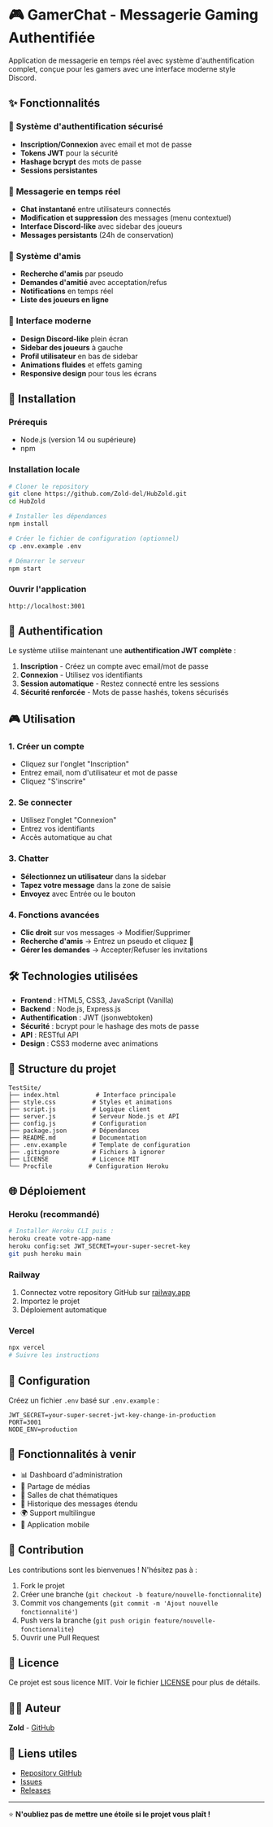 # 🎮 GamerChat - Messagerie Gaming Authentifiée

Application de messagerie en temps réel avec système d'authentification complet, conçue pour les gamers avec une interface moderne style Discord.

## ✨ Fonctionnalités

### 🔐 **Système d'authentification sécurisé**
- **Inscription/Connexion** avec email et mot de passe
- **Tokens JWT** pour la sécurité
- **Hashage bcrypt** des mots de passe
- **Sessions persistantes**

### 💬 **Messagerie en temps réel**
- **Chat instantané** entre utilisateurs connectés
- **Modification et suppression** des messages (menu contextuel)
- **Interface Discord-like** avec sidebar des joueurs
- **Messages persistants** (24h de conservation)

### 👥 **Système d'amis**
- **Recherche d'amis** par pseudo
- **Demandes d'amitié** avec acceptation/refus
- **Notifications** en temps réel
- **Liste des joueurs en ligne**

### 🎨 **Interface moderne**
- **Design Discord-like** plein écran
- **Sidebar des joueurs** à gauche
- **Profil utilisateur** en bas de sidebar
- **Animations fluides** et effets gaming
- **Responsive design** pour tous les écrans

## 🚀 Installation

### Prérequis
- Node.js (version 14 ou supérieure)
- npm

### Installation locale

```bash
# Cloner le repository
git clone https://github.com/Zold-del/HubZold.git
cd HubZold

# Installer les dépendances
npm install

# Créer le fichier de configuration (optionnel)
cp .env.example .env

# Démarrer le serveur
npm start
```

### Ouvrir l'application

```
http://localhost:3001
```

## 🔐 Authentification

Le système utilise maintenant une **authentification JWT complète** :

1. **Inscription** - Créez un compte avec email/mot de passe
2. **Connexion** - Utilisez vos identifiants
3. **Session automatique** - Restez connecté entre les sessions
4. **Sécurité renforcée** - Mots de passe hashés, tokens sécurisés

## 🎮 Utilisation

### 1. Créer un compte
- Cliquez sur l'onglet "Inscription"
- Entrez email, nom d'utilisateur et mot de passe
- Cliquez "S'inscrire"

### 2. Se connecter
- Utilisez l'onglet "Connexion"
- Entrez vos identifiants
- Accès automatique au chat

### 3. Chatter
- **Sélectionnez un utilisateur** dans la sidebar
- **Tapez votre message** dans la zone de saisie
- **Envoyez** avec Entrée ou le bouton

### 4. Fonctions avancées
- **Clic droit** sur vos messages → Modifier/Supprimer
- **Recherche d'amis** → Entrez un pseudo et cliquez 🔎
- **Gérer les demandes** → Accepter/Refuser les invitations

## 🛠️ Technologies utilisées

- **Frontend** : HTML5, CSS3, JavaScript (Vanilla)
- **Backend** : Node.js, Express.js
- **Authentification** : JWT (jsonwebtoken)
- **Sécurité** : bcrypt pour le hashage des mots de passe
- **API** : RESTful API
- **Design** : CSS3 moderne avec animations

## 📁 Structure du projet

```
TestSite/
├── index.html          # Interface principale
├── style.css          # Styles et animations
├── script.js          # Logique client
├── server.js          # Serveur Node.js et API
├── config.js          # Configuration
├── package.json       # Dépendances
├── README.md          # Documentation
├── .env.example       # Template de configuration
├── .gitignore         # Fichiers à ignorer
├── LICENSE            # Licence MIT
└── Procfile          # Configuration Heroku
```

## 🌐 Déploiement

### Heroku (recommandé)

```bash
# Installer Heroku CLI puis :
heroku create votre-app-name
heroku config:set JWT_SECRET=your-super-secret-key
git push heroku main
```

### Railway

1. Connectez votre repository GitHub sur [railway.app](https://railway.app)
2. Importez le projet
3. Déploiement automatique

### Vercel

```bash
npx vercel
# Suivre les instructions
```

## 🔧 Configuration

Créez un fichier `.env` basé sur `.env.example` :

```env
JWT_SECRET=your-super-secret-jwt-key-change-in-production
PORT=3001
NODE_ENV=production
```

## 🚀 Fonctionnalités à venir

- 📊 Dashboard d'administration
- 🎵 Partage de médias
- 🎯 Salles de chat thématiques
- 📝 Historique des messages étendu
- 🌍 Support multilingue
- 📱 Application mobile

## 🤝 Contribution

Les contributions sont les bienvenues ! N'hésitez pas à :

1. Fork le projet
2. Créer une branche (`git checkout -b feature/nouvelle-fonctionnalite`)
3. Commit vos changements (`git commit -m 'Ajout nouvelle fonctionnalité'`)
4. Push vers la branche (`git push origin feature/nouvelle-fonctionnalite`)
5. Ouvrir une Pull Request

## 📝 Licence

Ce projet est sous licence MIT. Voir le fichier [LICENSE](LICENSE) pour plus de détails.

## 👨‍💻 Auteur

**Zold** - [GitHub](https://github.com/Zold-del)

## 🔗 Liens utiles

- [Repository GitHub](https://github.com/Zold-del/HubZold)
- [Issues](https://github.com/Zold-del/HubZold/issues)
- [Releases](https://github.com/Zold-del/HubZold/releases)

---

⭐ **N'oubliez pas de mettre une étoile si le projet vous plaît !**
